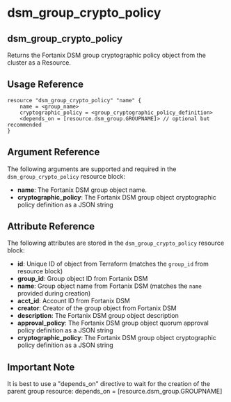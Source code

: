 # dsm\_group\_crypto\_policy

## dsm\_group\_crypto\_policy

Returns the Fortanix DSM group cryptographic policy object from the cluster as a Resource.

## Usage Reference

```
resource "dsm_group_crypto_policy" "name" {
    name = <group_name>
    cryptographic_policy = <group_cryptographic_policy_definition>
    <depends_on = [resource.dsm_group.GROUPNAME]> // optional but recommended
}
```

## Argument Reference

The following arguments are supported and required in the `dsm_group_crypto_policy` resource block:

* **name**: The Fortanix DSM group object name.
* **cryptographic\_policy**: The Fortanix DSM group object cryptographic policy definition as a JSON string

## Attribute Reference

The following attributes are stored in the `dsm_group_crypto_policy` resource block:

* **id**: Unique ID of object from Terraform (matches the `group_id` from resource block)
* **group\_id**: Group object ID from Fortanix DSM
* **name**: Group object name from Fortanix DSM (matches the `name` provided during creation)
* **acct\_id**: Account ID from Fortanix DSM
* **creator**: Creator of the group object from Fortanix DSM
* **description**: The Fortanix DSM group object description
* **approval\_policy**: The Fortanix DSM group object quorum approval policy definition as a JSON string
* **cryptographic\_policy**: The Fortanix DSM group object cryptographic policy definition as a JSON string

## Important Note
It is best to use a "depends_on" directive to wait for the creation of the parent group resource:
depends_on = [resource.dsm_group.GROUPNAME]